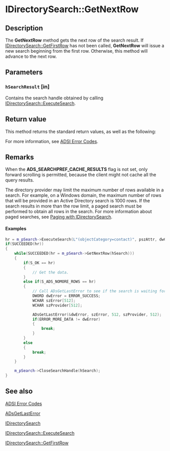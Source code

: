 # IDirectorySearch::GetNextRow

## Description

The **GetNextRow** method gets the next row of the search result. If [IDirectorySearch::GetFirstRow](https://learn.microsoft.com/windows/desktop/api/iads/nf-iads-idirectorysearch-getfirstrow) has not been called, **GetNextRow** will issue a new search beginning from the first row. Otherwise, this method will advance to the next row.

## Parameters

### `hSearchResult` [in]

Contains the search handle obtained by calling [IDirectorySearch::ExecuteSearch](https://learn.microsoft.com/windows/desktop/api/iads/nf-iads-idirectorysearch-executesearch).

## Return value

This method returns the standard return values, as well as the following:

For more information, see [ADSI Error Codes](https://learn.microsoft.com/windows/desktop/ADSI/adsi-error-codes).

## Remarks

When the **ADS_SEARCHPREF_CACHE_RESULTS** flag is not set, only forward scrolling is permitted, because the client might not cache all the query results.

The directory provider may limit the maximum number of rows available in a search. For example, on a Windows domain, the maximum number of rows that will be provided in an Active Directory search is 1000 rows. If the search results in more than the row limit, a paged search must be performed to obtain all rows in the search. For more information about paged searches, see [Paging with IDirectorySearch](https://learn.microsoft.com/windows/desktop/ADSI/paging-with-idirectorysearch).

#### Examples

```cpp
hr = m_pSearch->ExecuteSearch(L"(objectCategory=contact)", pszAttr, dwCount, &hSearch);
if(SUCCEEDED(hr))
{
    while(SUCCEEDED(hr = m_pSearch->GetNextRow(hSearch)))
    {
        if(S_OK == hr)
        {
            // Get the data.
        }
        else if(S_ADS_NOMORE_ROWS == hr)
        {
            // Call ADsGetLastError to see if the search is waiting for a response.
            DWORD dwError = ERROR_SUCCESS;
            WCHAR szError[512];
            WCHAR szProvider[512];

            ADsGetLastError(&dwError, szError, 512, szProvider, 512);
            if(ERROR_MORE_DATA != dwError)
            {
                break;
            }
        }
        else
        {
            break;
        }
    }

    m_pSearch->CloseSearchHandle(hSearch);
}

```

## See also

[ADSI Error Codes](https://learn.microsoft.com/windows/desktop/ADSI/adsi-error-codes)

[ADsGetLastError](https://learn.microsoft.com/windows/desktop/api/adshlp/nf-adshlp-adsgetlasterror)

[IDirectorySearch](https://learn.microsoft.com/windows/desktop/api/iads/nn-iads-idirectorysearch)

[IDirectorySearch::ExecuteSearch](https://learn.microsoft.com/windows/desktop/api/iads/nf-iads-idirectorysearch-executesearch)

[IDirectorySearch::GetFirstRow](https://learn.microsoft.com/windows/desktop/api/iads/nf-iads-idirectorysearch-getfirstrow)